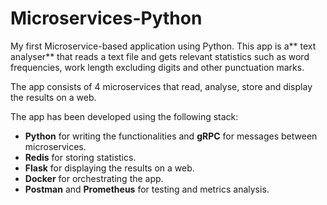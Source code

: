 # Microservices-Python
My first Microservice-based application using Python.
This app is a** text analyser** that reads a text file and gets relevant statistics such as word frequencies, work length excluding digits and other punctuation marks.

The app consists of 4 microservices that read, analyse, store and display the results on a web.

The app has been developed using the following stack:
  - **Python** for writing the functionalities and **gRPC** for messages between microservices.
  - **Redis** for storing statistics.
  - **Flask** for displaying the results on a web.
  - **Docker** for orchestrating the app.
  - **Postman** and **Prometheus** for testing and metrics analysis.
